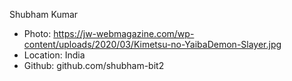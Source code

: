 Shubham Kumar
- Photo: https://jw-webmagazine.com/wp-content/uploads/2020/03/Kimetsu-no-YaibaDemon-Slayer.jpg
- Location: India
- Github: github.com/shubham-bit2
